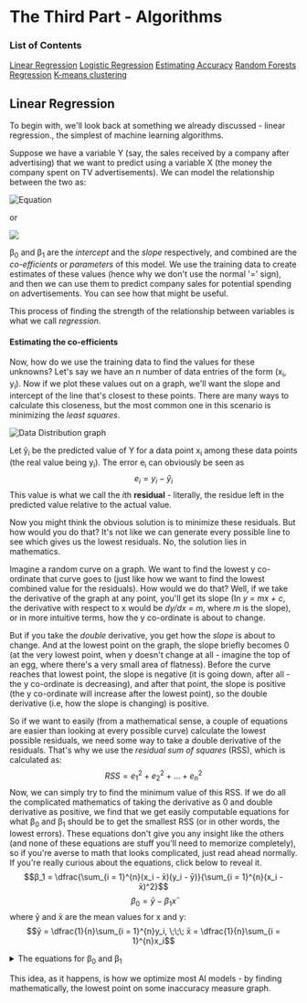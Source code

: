 
# The Third Part - Algorithms

### List of Contents
[Linear Regression](#linear-regression)
[Logistic Regression](#logistic-regression)
[Estimating Accuracy](#estimating-accuracy)
[Random Forests Regression](#random-forests-regression)
[K-means clustering](#k-means-clustering)

## Linear Regression

To begin with, we'll look back at something we already discussed - linear regression., the simplest of machine learning algorithms.

Suppose we have a variable Y (say, the sales received by a company after advertising) that we want to predict using a variable X (the money the company spent on TV advertisements).  We can model the relationship between the two as:


![Equation](https://imgur.com/GirdlGD.png) 

or

![](https://imgur.com/Th8NNqp.png)

β<sub>0</sub> and β<sub>1</sub> are the *intercept* and the *slope* respectively, and combined are the *co-efficients* or *parameters* of this model.  We use the training data to create estimates of these values (hence why we don't use the normal '=' sign), and then we can use them to predict company sales for potential spending on advertisements.  You can see how that might be useful.

This process of finding the strength of the relationship between variables is what we call *regression*.

#### Estimating the co-efficients

Now, how do we use the training data to find the values for these unknowns?  Let's say we have an *n* number of data entries of the form (x<sub>i</sub>, y<sub>i</sub>).  Now if we plot these values out on a graph, we'll want the slope and intercept of the line that's closest to these points.  There are many ways to calculate this closeness, but the most common one in this scenario is minimizing the *least squares*.

![Data Distribution graph](https://imgur.com/xKmGLWI.png)

Let ŷ<sub>i</sub> be the predicted value of Y for a data point x<sub>i</sub> among these data points (the real value being y<sub>i</sub>).  The error e<sub>i</sub> can obviously be seen as 
$$e_i = y_i - ŷ_i$$ This value is what we call the *i*th **residual** - literally, the residue left in the predicted value relative to the actual value.

Now you might think the obvious solution is to minimize these residuals.  But how would you do that?  It's not like we can generate every possible line to see which gives us the lowest residuals.  No, the solution lies in mathematics.

Imagine a random curve on a graph.  We want to find the lowest y co-ordinate that curve goes to (just like how we want to find the lowest combined value for the residuals).  How would we do that?  Well, if we take the derivative of the graph at any point, you'll get its slope (In *y = mx + c*, the derivative with respect to x would be *dy/dx = m*, where *m* is the slope), or in more intuitive terms, how the y co-ordinate is about to change.  

But if you take the *double* derivative, you get how the *slope* is about to change.  And at the lowest point on the graph, the slope briefly becomes 0 (at the very lowest point, when y doesn't change at all - imagine the top of an egg, where there's a very small area of flatness).  Before the curve reaches that lowest point, the slope is negative (it is going down, after all - the y co-ordinate is decreasing), and after that point, the slope is positive (the y co-ordinate will increase after the lowest point), so the double derivative (i.e, how the slope is changing) is positive.

So if we want to easily (from a mathematical sense, a couple of equations are easier than looking at every possible curve) calculate the lowest possible residuals, we need some way to take a double derivative of the residuals.  That's why we use the *residual sum of squares* (RSS), which is calculated as:
$$RSS = e_1^2 + e_2^2 + ... + e_n^2$$ Now, we can simply try to find the minimum value of this RSS.  If we do all the complicated mathematics of taking the derivative as 0 and double derivative as positive, we find that we get easily computable equations for what β<sub>0</sub> and β<sub>1</sub> should be to get the smallest RSS (or in other words, the lowest errors).  These equations don't give you any insight like the others (and none of these equations are stuff you'll need to memorize completely), so if you're averse to math that looks complicated, just read ahead normally.  If you're really curious about the equations, click below to reveal it.
$$β_1 = \dfrac{\sum_{i = 1}^{n}(x_i - x̄)(y_i - ȳ)}{\sum_{i = 1}^{n}(x_i - x̄)^2}$$ $$β_0 = ȳ - β_1x̄$$
where ȳ and x̄ are the mean values for x and y:$$ȳ = \dfrac{1}{n}\sum_{i = 1}^{n}y_i, \;\;\; x̄ = \dfrac{1}{n}\sum_{i = 1}^{n}x_i$$

<details>
<summary>The equations for β<sub>0</sub> and β<sub>1</sub></summary>


</details>

This idea, as it happens, is how we optimize most AI models - by finding mathematically, the lowest point on some inaccuracy measure graph.